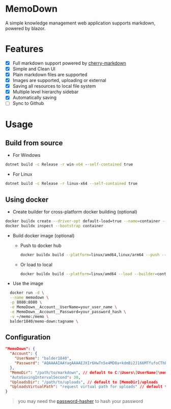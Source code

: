 ﻿# MemoDown
A simple knowledge management web application supports markdown, powered by blazor.

# Features
- [x] Full markdown support powered by [cherry-markdown](https://github.com/Tencent/cherry-markdown124)
- [x] Simple and Clean UI
- [x] Plain markdown files are supported
- [x] Images are supported, uploading or external
- [x] Saving all resources to local file system
- [x] Multiple level hierarchy sidebar 
- [x] Automatically saving
- [ ] Sync to Github

# Usage
## Build from source
- For Windows
```cmd
dotnet build -c Release -r win-x64 --self-contained true
```
- For Linux
```bash
dotnet build -c Release -r linux-x64 --self-contained true
```

## Using docker
- Create builder for cross-platform docker building (optional)
```bash
docker buildx create --driver-opt default-load=true --name=container --use
docker buildx inspect --bootstrap container
```

- Build docker image (optional)
  - Push to docker hub
    ```bash
    docker buildx build --platform=linux/amd64,linux/arm64 --push --builder=container -t balder1840/memo-down:v1.0.1 .
    ```
  - Or load to local
    ```bash
    docker buildx build --platform=linux/amd64 --load --builder=container -t balder1840/memo-down:v1.0.1 .
    ```

- Use the image
```bash
  docker run -d \
  --name memodown \
  -p 8080:8080 \
  -e MemoDown__Account__UserName=your_user_name \
  -e MemoDown__Account__Password=your_password_hash \
  -v ~/memo:/memo \
  balder1840/memo-down:tagname \
```

## Configuration
```json
"MemoDown": {
  "Account": {
    "UserName": "balder1840",
    "Password": "AQAAAAIAAYagAAAAEJXIr6HwTn5e4MD0a+kdmBi2J166MTfufoCThELvnOfDp0VrPrCbt9PBRW1if5YxlA=="
  },
  "MemoDir": "/path/to/markdown", // default to C:\Users\[UserName]\memo on Windows or /home/memo on Linux
  "AutoSavingIntervalSecond": 30,
  "UploadsDir": "/path/to/uploads", // default to [MemoDir]/uploads
  "UploadsVirtualPath": "request virtual path for uploads" // default to uploads
}
```

> you may need the [password-hasher](https://github.com/Balder1840/password-hasher) to hash your password
